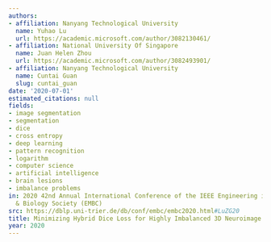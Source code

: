 ```yaml
---
authors:
- affiliation: Nanyang Technological University
  name: Yuhao Lu
  url: https://academic.microsoft.com/author/3082130461/
- affiliation: National University Of Singapore
  name: Juan Helen Zhou
  url: https://academic.microsoft.com/author/3082493901/
- affiliation: Nanyang Technological University
  name: Cuntai Guan
  slug: cuntai_guan
date: '2020-07-01'
estimated_citations: null
fields:
- image segmentation
- segmentation
- dice
- cross entropy
- deep learning
- pattern recognition
- logarithm
- computer science
- artificial intelligence
- brain lesions
- imbalance problems
in: 2020 42nd Annual International Conference of the IEEE Engineering in Medicine
  & Biology Society (EMBC)
src: https://dblp.uni-trier.de/db/conf/embc/embc2020.html#LuZG20
title: Minimizing Hybrid Dice Loss for Highly Imbalanced 3D Neuroimage Segmentation
year: 2020
---
```

